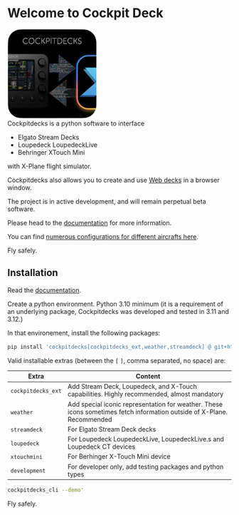 # Welcome to Cockpit Deck

<div float="right">
<img src="https://github.com/devleaks/cockpitdecks/raw/main/cockpitdecks/resources/icon.png" width="200" alt="Cockpitdecks icon"/>
</div>
Cockpitdecks is a python software to interface

- Elgato Stream Decks
- Loupedeck LoupedeckLive
- Behringer XTouch Mini

with X-Plane flight simulator.

Cockpitdecks also allows you to create and use [Web decks](https://devleaks.github.io/cockpitdecks-docs/Extending/Web%20Decks/) in a browser window.

The project is in active development, and will remain perpetual beta software.

Please head to the [documentation](https://devleaks.github.io/cockpitdecks-docs/) for more information.

You can find [numerous configurations for different aircrafts here](https://github.com/dlicudi/cockpitdecks-configs).

Fly safely.


## Installation

Read the [documentation](https://devleaks.github.io/cockpitdecks-docs/Installation/).

Create a python environment. Python 3.10 minimum (it is a requirement of an underlying package,
Cockpitdecks was developed and tested in 3.11 and 3.12.)

In that environement, install the following packages:

```sh
pip install 'cockpitdecks[cockpitdecks_ext,weather,streamdeck] @ git+https://github.com/devleaks/cockpitdecks.git'
```

Valid installable extras (between the `[` `]`, comma separated, no space) are:

| Extra              | Content                                                                                                                    |
| ------------------ | -------------------------------------------------------------------------------------------------------------------------- |
| `cockpitdecks_ext` | Add Stream Deck, Loupedeck, and X-Touch capabilities. Highly recommended, almost mandatory                                 |
| `weather`          | Add special iconic representation for weather. These icons sometimes fetch information outside of X-Plane. Recommended     |
| `streamdeck`       | For Elgato Stream Deck decks                                                                                               |
| `loupedeck`        | For Loupedeck LoupedeckLive, LoupedeckLive.s and Loupedeck CT devices                                                      |
| `xtouchmini`       | For Berhinger X-Touch Mini device                                                                                          |
| `development`      | For developer only, add testing packages and python types                                                                  |


```sh
cockpitdecks_cli --demo'
```


Fly safely.
